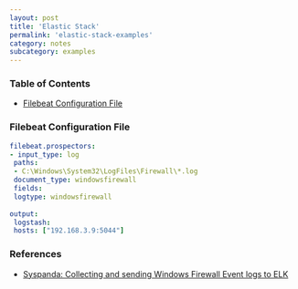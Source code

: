 ```yaml
---
layout: post
title: 'Elastic Stack'
permalink: 'elastic-stack-examples'
category: notes
subcategory: examples
---
```


### Table of Contents
- [Filebeat Configuration File](#filebeat-configuration-file)

### Filebeat Configuration File
```yaml
filebeat.prospectors:
- input_type: log
 paths:
 - C:\Windows\System32\LogFiles\Firewall\*.log
 document_type: windowsfirewall
 fields:
 logtype: windowsfirewall
 
output:
 logstash:
 hosts: ["192.168.3.9:5044"]
```

### References
* [Syspanda: Collecting and sending Windows Firewall Event logs to ELK](https://www.syspanda.com/index.php/2017/10/04/collecting-sending-windows-firewall-event-logs-elk/)
